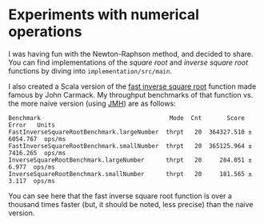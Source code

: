 # Experiments with numerical operations

I was having fun with the Newton-Raphson method, and decided to share. You can find implementations of the *square root* and *inverse square root* functions by diving into `implementation/src/main`.

I also created a Scala version of the [fast inverse square root][] function made famous by John Carmack. My throughput benchmarks of that function vs. the more naive version (using [JMH][]) are as follows:

    Benchmark                                    Mode  Cnt       Score      Error   Units
    FastInverseSquareRootBenchmark.largeNumber  thrpt   20  364327.510 ± 6054.767  ops/ms
    FastInverseSquareRootBenchmark.smallNumber  thrpt   20  365125.964 ± 7416.265  ops/ms
    InverseSquareRootBenchmark.largeNumber      thrpt   20     284.051 ±    6.977  ops/ms
    InverseSquareRootBenchmark.smallNumber      thrpt   20     181.565 ±    3.117  ops/ms

You can see here that the fast inverse square root function is over a thousand times faster (but, it should be noted, less precise) than the naive version.

[fast inverse square root]: https://en.wikipedia.org/wiki/Fast_inverse_square_root
[JMH]: http://openjdk.java.net/projects/code-tools/jmh/
